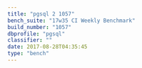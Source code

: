 ```yaml
---
title: "pgsql 2 1057"
bench_suite: "17w35 CI Weekly Benchmark"
build_number: "1057"
dbprofile: "pgsql"
classifier: ""
date: 2017-08-28T04:35:45
type: "bench"
---
```

